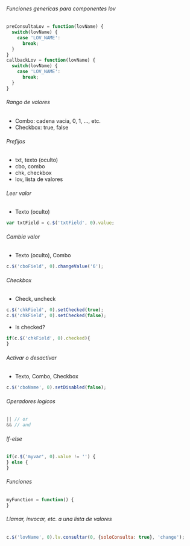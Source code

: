 ###### Funciones genericas para componentes lov
```js
preConsultaLov = function(lovName) {
  switch(lovName) {
    case 'LOV_NAME':
      break;
  }
}
callbackLov = function(lovName) {
  switch(lovName) {
    case 'LOV_NAME':
      break;
  }
}
```
###### Rango de valores
- Combo: cadena vacia, 0, 1, ..., etc.
- Checkbox: true, false
###### Prefijos
- txt, texto (oculto)
- cbo, combo
- chk, checkbox
- lov, lista de valores
###### Leer valor
- Texto (oculto)
```js
var txtField = c.$('txtField', 0).value;
```
###### Cambia valor
- Texto (oculto), Combo
```js
c.$('cboField', 0).changeValue('6');
```
###### Checkbox
- Check, uncheck
```js
c.$('chkField', 0).setChecked(true);
c.$('chkField', 0).setChecked(false);
```
- Is checked?
```js
if(c.$('chkField', 0).checked){
}
```
###### Activar o desactivar
- Texto, Combo, Checkbox
```js
c.$('cboName', 0).setDisabled(false);
```
###### Operadores logicos
```js
|| // or
&& // and
```
###### If-else
```js
if(c.$('myvar', 0).value != '') {
} else {
}
```
###### Funciones
```js
myFunction = function() {
}
```
###### Llamar, invocar, etc. a una lista de valores
```js
c.$('lovName', 0).lv.consultar(0, {soloConsulta: true}, 'change');
```
